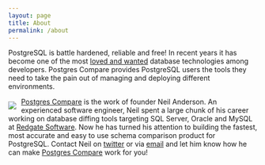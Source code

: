 ```yaml
---
layout: page
title: About
permalink: /about
---
```


PostgreSQL is battle hardened, reliable and free! In recent years it has become one of the most [loved and wanted](https://insights.stackoverflow.com/survey/2017#technology-most-loved-dreaded-and-wanted-databases) database technologies among developers. Postgres Compare provides PostgreSQL users the tools they need to take the pain out of managing and deploying different environments.

<img style="float: left; margin-right: 10px; margin-top: 8px;" src="https://s.gravatar.com/avatar/36949a5dd0f8e2c6984cacd3a63482f6?s=80"/> 

[Postgres Compare](https://www.postgrescompare.com) is the work of founder Neil Anderson. An experienced software engineer, Neil spent a large chunk of his career working on database diffing tools targeting SQL Server, Oracle and MySQL at [Redgate Software](https://www.red-gate.com). Now he has turned his attention to building the fastest, most accurate and easy to use schema comparison product for PostgreSQL. Contact Neil on [twitter](https://www.twitter.com/neilAnders0n) or via [email](mailto://neil@postgrescompare.com) and let him know how he can make [Postgres Compare](https://www.postgrescompare.com) work for you!
